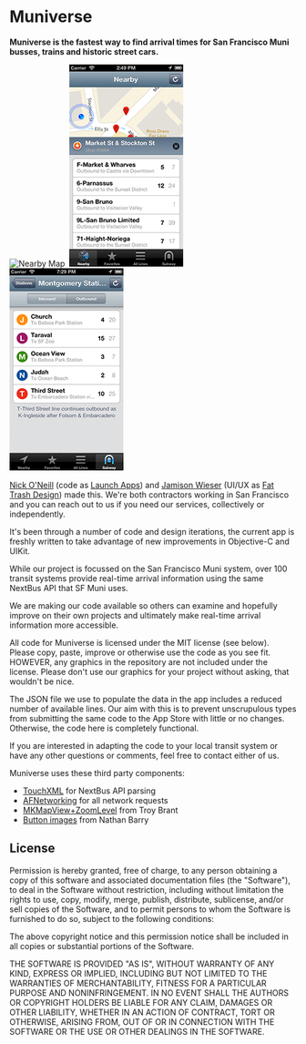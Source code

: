 Muniverse
==========

**Muniverse is the fastest way to find arrival times for San Francisco Muni busses, trains and historic street cars.**

![Nearby Map](https://raw.github.com/nickoneill/Muniverse2/master/Screenshots/NearbyMap.png)&nbsp;&nbsp;![Nearby Stop Detail](https://github.com/nickoneill/Muniverse2/raw/master/Screenshots/MapStopDetail.png)&nbsp;&nbsp;![Subway Station Detail](https://github.com/nickoneill/Muniverse2/raw/master/Screenshots/StationDetail.png)

[Nick O'Neill](http://nickoneill.name) (code as [Launch Apps](http://launchapps.net)) and [Jamison Wieser](http://jamisonwieser.com/) (UI/UX as [Fat Trash Design](http://fattrash.com)) made this. We're both contractors working in San Francisco and you can reach out to us if you need our services, collectively or independently.

It's been through a number of code and design iterations, the current app is freshly written to take advantage of new improvements in Objective-C and UIKit.

While our project is focussed on the San Francisco Muni system, over 100 transit systems provide real-time arrival information using the same NextBus API that SF Muni uses.

We are making our code available so others can examine and hopefully improve on their own projects and ultimately make real-time arrival information more accessible.

All code for Muniverse is licensed under the MIT license (see below). Please copy, paste, improve or otherwise use the code as you see fit. HOWEVER, any graphics in the repository are not included under the license. Please don't use our graphics for your project without asking, that wouldn't be nice.

The JSON file we use to populate the data in the app includes a reduced number of available lines. Our aim with this is to prevent unscrupulous types from submitting the same code to the App Store with little or no changes. Otherwise, the code here is completely functional.

If you are interested in adapting the code to your local transit system or have any other questions or comments, feel free to contact either of us.

Muniverse uses these third party components:
* [TouchXML](https://github.com/TouchCode/TouchXML) for NextBus API parsing
* [AFNetworking](http://afnetworking.com/) for all network requests
* [MKMapView+ZoomLevel](http://troybrant.net/blog/2010/01/set-the-zoom-level-of-an-mkmapview/) from Troy Brant
* [Button images](http://nathanbarry.com/designing-buttons-ios5/) from Nathan Barry

License
-------

Permission is hereby granted, free of charge, to any person obtaining a copy of this software and associated documentation files (the "Software"), to deal in the Software without restriction, including without limitation the rights to use, copy, modify, merge, publish, distribute, sublicense, and/or sell copies of the Software, and to permit persons to whom the Software is furnished to do so, subject to the following conditions:

The above copyright notice and this permission notice shall be included in all copies or substantial portions of the Software.

THE SOFTWARE IS PROVIDED "AS IS", WITHOUT WARRANTY OF ANY KIND, EXPRESS OR IMPLIED, INCLUDING BUT NOT LIMITED TO THE WARRANTIES OF MERCHANTABILITY, FITNESS FOR A PARTICULAR PURPOSE AND NONINFRINGEMENT. IN NO EVENT SHALL THE AUTHORS OR COPYRIGHT HOLDERS BE LIABLE FOR ANY CLAIM, DAMAGES OR OTHER LIABILITY, WHETHER IN AN ACTION OF CONTRACT, TORT OR OTHERWISE, ARISING FROM, OUT OF OR IN CONNECTION WITH THE SOFTWARE OR THE USE OR OTHER DEALINGS IN THE SOFTWARE.
